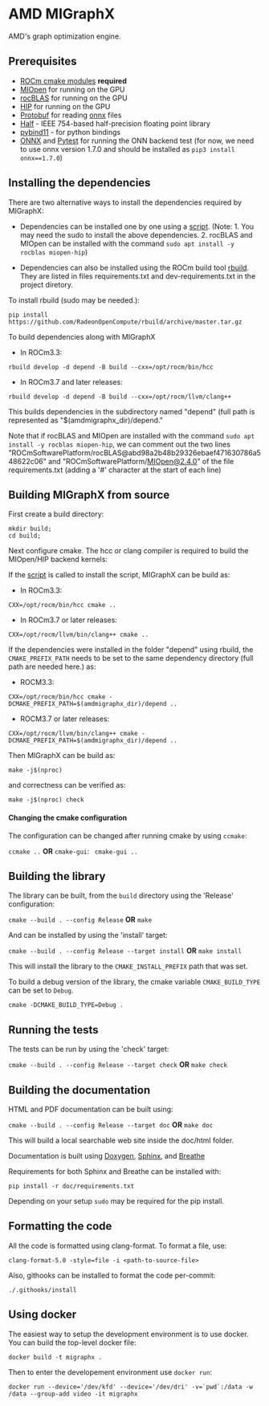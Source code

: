 # AMD MIGraphX

AMD's graph optimization engine.

## Prerequisites
* [ROCm cmake modules](https://github.com/RadeonOpenCompute/rocm-cmake) **required**
* [MIOpen](https://github.com/ROCmSoftwarePlatform/MIOpen) for running on the GPU
* [rocBLAS](https://github.com/ROCmSoftwarePlatform/rocBLAS) for running on the GPU
* [HIP](https://github.com/ROCm-Developer-Tools/HIP) for running on the GPU
* [Protobuf](https://github.com/google/protobuf) for reading [onnx](https://github.com/onnx/onnx) files
* [Half](http://half.sourceforge.net/) - IEEE 754-based half-precision floating point library
* [pybind11](https://pybind11.readthedocs.io/en/stable/) - for python bindings
* [ONNX](https://github.com/onnx/onnx) and [Pytest](https://github.com/pytest-dev/pytest) for running the ONN backend
  test (for now, we need to use onnx version 1.7.0 and should be installed as ```pip3 install onnx==1.7.0```)


## Installing the dependencies
There are two alternative ways to install the dependencies required by MIGraphX:

* Dependencies can be installed one by one using a [script](https://github.com/mvermeulen/rocm-migraphx/blob/master/scripts/build_prereqs.sh).
(Note: 1. You may need the sudo to install the above dependencies. 2. rocBLAS and MIOpen can be installed with the
command ```sudo apt install -y rocblas miopen-hip```)

* Dependencies can also be installed using the ROCm build tool [rbuild](https://github.com/RadeonOpenCompute/rbuild).
They are listed in files requirements.txt and dev-requirements.txt in the project diretory.

To install rbuild (sudo may be needed.):
```
pip install https://github.com/RadeonOpenCompute/rbuild/archive/master.tar.gz
```

To build dependencies along with MIGraphX
* In ROCm3.3:

```
rbuild develop -d depend -B build --cxx=/opt/rocm/bin/hcc
```

* In ROCm3.7 and later releases:

```
rbuild develop -d depend -B build --cxx=/opt/rocm/llvm/clang++
```

This builds dependencies in the subdirectory named "depend" (full path is represented as "$(amdmigraphx_dir)/depend."

Note that if rocBLAS and MIOpen are installed with the command ```sudo apt install -y rocblas miopen-hip```, we can
comment out the two lines "ROCmSoftwarePlatform/rocBLAS@abd98a2b48b29326ebaef471630786a548622c06" and
"ROCmSoftwarePlatform/MIOpen@2.4.0" of the file requirements.txt (adding a '#' character at the start of each line)

## Building MIGraphX from source

First create a build directory:


```
mkdir build; 
cd build;
```

Next configure cmake. The hcc or clang compiler is required to build the MIOpen/HIP backend kernels:

If the [script](https://github.com/mvermeulen/rocm-migraphx/blob/master/scripts/build_prereqs.sh) is called to install
the script, MIGraphX can be build as:
* In ROCm3.3:

```
CXX=/opt/rocm/bin/hcc cmake ..
```
* In ROCm3.7 or later releases:

```
CXX=/opt/rocm/llvm/bin/clang++ cmake ..
```

If the dependencies were installed in the folder "depend" using rbuild, the `CMAKE_PREFIX_PATH` needs to be set to 
the same dependency directory (full path are needed here.) as:
* ROCM3.3:

```
CXX=/opt/rocm/bin/hcc cmake -DCMAKE_PREFIX_PATH=$(amdmigraphx_dir)/depend ..
```
* ROCM3.7 or later releases:

```
CXX=/opt/rocm/llvm/bin/clang++ cmake -DCMAKE_PREFIX_PATH=$(amdmigraphx_dir)/depend ..
```

Then MIGraphX can be build as:
```
make -j$(nproc)
```
and correctness can be verified as:
```
make -j$(nproc) check
```

#### Changing the cmake configuration

The configuration can be changed after running cmake by using `ccmake`:

` ccmake .. ` **OR** `cmake-gui`: ` cmake-gui ..`

## Building the library

The library can be built, from the `build` directory using the 'Release' configuration:

` cmake --build . --config Release ` **OR** ` make `

And can be installed by using the 'install' target:

` cmake --build . --config Release --target install ` **OR** ` make install `

This will install the library to the `CMAKE_INSTALL_PREFIX` path that was set.

To build a debug version of the library, the cmake variable `CMAKE_BUILD_TYPE` can be set to `Debug`.

` cmake -DCMAKE_BUILD_TYPE=Debug . `

## Running the tests

The tests can be run by using the 'check' target:

` cmake --build . --config Release --target check ` **OR** ` make check `

## Building the documentation

HTML and PDF documentation can be built using:

`cmake --build . --config Release --target doc` **OR** `make doc`

This will build a local searchable web site inside the doc/html folder.

Documentation is built using [Doxygen](http://www.stack.nl/~dimitri/doxygen/download.html), [Sphinx](http://www.sphinx-doc.org/en/stable/index.html), and [Breathe](https://breathe.readthedocs.io/en/latest/)

Requirements for both Sphinx and Breathe can be installed with:

`pip install -r doc/requirements.txt`

Depending on your setup `sudo` may be required for the pip install.

## Formatting the code

All the code is formatted using clang-format. To format a file, use:

```
clang-format-5.0 -style=file -i <path-to-source-file>
```

Also, githooks can be installed to format the code per-commit:

```
./.githooks/install
```

## Using docker

The easiest way to setup the development environment is to use docker. You can build the top-level docker file:

    docker build -t migraphx .

Then to enter the developement environment use `docker run`:

    docker run --device='/dev/kfd' --device='/dev/dri' -v=`pwd`:/data -w /data --group-add video -it migraphx

